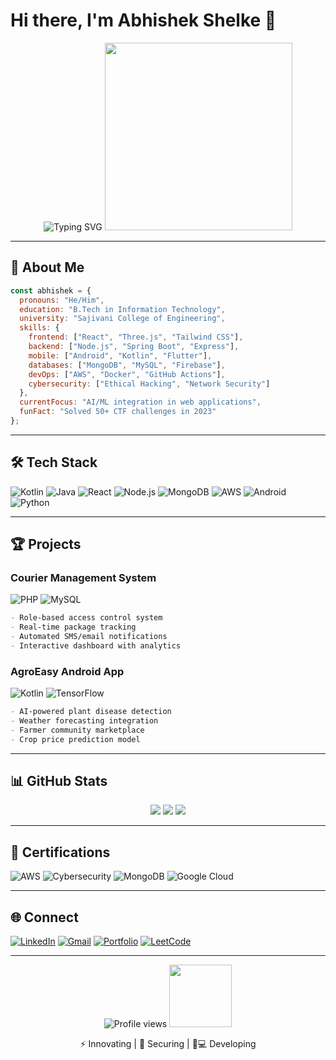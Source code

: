 # Hi there, I'm Abhishek Shelke 👋

<div align="center">
  <img src="https://readme-typing-svg.demolab.com?font=Fira+Code&size=30&duration=3000&pause=1000&color=00FF9D&center=true&vCenter=true&width=800&height=80&lines=Full+Stack+App+%26+Web+Developer;Cyber+Security+Enthusiast;Open-Source+Contributor;Tech+Innovator" alt="Typing SVG" />
  <img src="https://media.giphy.com/media/v1.Y2lkPTc5MGI3NjExcXJ5dGJ4Y3l5dWx2a3V5Z2Z4Z2U0dWt6eW1zZzV4dWZ5Z3V6eWZ6ZyZlcD12MV9pbnRlcm5hbF9naWZfYnlfaWQmY3Q9Zw/qgQUggAC3Pfv687qPC/giphy.gif" width="300"/>
</div>

---

## 🚀 About Me
```javascript
const abhishek = {
  pronouns: "He/Him",
  education: "B.Tech in Information Technology",
  university: "Sajivani College of Engineering",
  skills: {
    frontend: ["React", "Three.js", "Tailwind CSS"],
    backend: ["Node.js", "Spring Boot", "Express"],
    mobile: ["Android", "Kotlin", "Flutter"],
    databases: ["MongoDB", "MySQL", "Firebase"],
    devOps: ["AWS", "Docker", "GitHub Actions"],
    cybersecurity: ["Ethical Hacking", "Network Security"]
  },
  currentFocus: "AI/ML integration in web applications",
  funFact: "Solved 50+ CTF challenges in 2023"
};
```

---

## 🛠️ Tech Stack
![Kotlin](https://img.shields.io/badge/Kotlin-0095D5?style=for-the-badge&logo=kotlin&logoColor=white)
![Java](https://img.shields.io/badge/Java-ED8B00?style=for-the-badge&logo=openjdk&logoColor=white)
![React](https://img.shields.io/badge/React-20232A?style=for-the-badge&logo=react&logoColor=61DAFB)
![Node.js](https://img.shields.io/badge/Node.js-339933?style=for-the-badge&logo=nodedotjs&logoColor=white)
![MongoDB](https://img.shields.io/badge/MongoDB-47A248?style=for-the-badge&logo=mongodb&logoColor=white)
![AWS](https://img.shields.io/badge/AWS-FF9900?style=for-the-badge&logo=amazon-aws&logoColor=white)
![Android](https://img.shields.io/badge/Android-3DDC84?style=for-the-badge&logo=android&logoColor=white)
![Python](https://img.shields.io/badge/Python-3776AB?style=for-the-badge&logo=python&logoColor=white)

---

## 🏆 Projects

### Courier Management System
![PHP](https://img.shields.io/badge/PHP-777BB4?style=for-the-badge&logo=php&logoColor=white)
![MySQL](https://img.shields.io/badge/MySQL-005C84?style=for-the-badge&logo=mysql&logoColor=white)
```markdown
- Role-based access control system
- Real-time package tracking
- Automated SMS/email notifications
- Interactive dashboard with analytics
```

### AgroEasy Android App
![Kotlin](https://img.shields.io/badge/Kotlin-0095D5?style=for-the-badge&logo=kotlin&logoColor=white)
![TensorFlow](https://img.shields.io/badge/TensorFlow-FF6F00?style=for-the-badge&logo=tensorflow&logoColor=white)
```markdown
- AI-powered plant disease detection
- Weather forecasting integration
- Farmer community marketplace
- Crop price prediction model
```

---

## 📊 GitHub Stats
<div align="center">
  <img src="https://github-readme-stats.vercel.app/api?username=abhishelke1&show_icons=true&theme=radical" />
  <img src="https://github-readme-streak-stats.herokuapp.com/?user=abhishelke1&theme=radical" />
  <img src="https://github-readme-stats.vercel.app/api/top-langs/?username=abhishelke1&layout=compact&theme=radical" />
</div>

---

## 🏅 Certifications
![AWS](https://img.shields.io/badge/AWS-Cloud_Architect-FF9900?style=for-the-badge&logo=amazon-aws&logoColor=white)
![Cybersecurity](https://img.shields.io/badge/Cybersecurity-Awareness-00FF9D?style=for-the-badge&logo=cisco&logoColor=white)
![MongoDB](https://img.shields.io/badge/MongoDB-Certified_Developer-47A248?style=for-the-badge&logo=mongodb&logoColor=white)
![Google Cloud](https://img.shields.io/badge/Google-Cloud-4285F4?style=for-the-badge&logo=google-cloud&logoColor=white)

---

## 🌐 Connect
[![LinkedIn](https://img.shields.io/badge/LinkedIn-0077B5?style=for-the-badge&logo=linkedin&logoColor=white)](https://linkedin.com/in/yourprofile)
[![Gmail](https://img.shields.io/badge/Gmail-D14836?style=for-the-badge&logo=gmail&logoColor=white)](mailto:youremail@example.com)
[![Portfolio](https://img.shields.io/badge/Portfolio-FF5722?style=for-the-badge&logo=about.me&logoColor=white)](https://yourportfolio.com)
[![LeetCode](https://img.shields.io/badge/LeetCode-FFA116?style=for-the-badge&logo=leetcode&logoColor=white)](https://leetcode.com/yourprofile)

---

<div align="center">
  <img src="https://komarev.com/ghpvc/?username=abhishelke1&label=Profile+Views&color=00FF9D&style=flat" alt="Profile views" /> 
  <img src="https://media.giphy.com/media/v1.Y2lkPTc5MGI3NjExdWJ3Z2R5Z2R5Z2R5Z2R5Z2R5Z2R5Z2R5Z2R5ZyZlcD12MV9pbnRlcm5hbF9naWZfYnlfaWQmY3Q9Zw/3o7TKUM3IgJBX2as9O/giphy.gif" width="100"/>
  <p>⚡ Innovating | 🔐 Securing | 👨💻 Developing</p>
</div>
